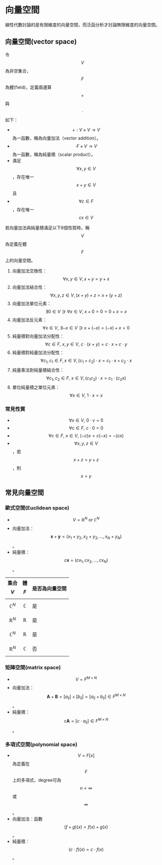 # 向量空間

線性代數討論的是有限維度的向量空間，而泛函分析才討論無限維度的向量空間。

## 向量空間\(vector space\)

令$$V$$為非空集合，$$F$$為體\(field\)，定義兩運算$$+$$與$$\cdot$$如下：

* $$+ : V \times V \rightarrow V$$為一函數，稱為向量加法（vector addition）。
* $$\cdot F \times V \rightarrow V$$為一函數，稱為純量積（scalar product）。
* 滿足$$\forall x,y \in V$$，存在唯一$$x+y \in V$$且
* $$\forall c \in F$$，存在唯一$$cx \in V$$

若向量加法與純量積滿足以下8個性質時，稱$$V$$為定義在體$$F$$上的向量空間。

1. 向量加法交換性： $$\forall x,y \in V, x+y=y+x$$
2. 向量加法結合性：$$\forall x,y,z \in V, (x+y)+z=x+(y+z)$$
3. 向量加法單位元素：$$\exists 0 \in V \ni \forall x \in V,~ x+0=0=0+x=x$$
4. 向量加法反元素：$$\forall x \in V,~  \exists −x \in V \ni x+(−x)=(−x)+x=0$$
5. 純量積對向量加法分配性：$$\forall c \in F, ~x,y \in V, ~c\cdot(x+y)=c \cdot x+c \cdot y$$
6. 純量積對純量加法分配性：$$\forall c_1, c_1 \in F, x \in V, (c_1+c_2)\cdot x=c_1 \cdot x+ c_2 \cdot x$$
7. 純量乘法對純量積結合性：$$\forall c_1, c_2 \in F, ~ x \in V, (c_1 c_2)\cdot x=c_1 \cdot (c_2 x)$$
8. 單位純量積之單位元素：$$\forall x  \in V, ~1\cdot x=x$$

### 常見性質

* $$\forall x \in V, ~ 0 \cdot v = 0$$
* $$\forall c \in F, ~ c\cdot 0 = 0$$
* $$\forall c \in F, ~ x \in V, ~ (-c)x =c(-x)=-(cx) $$
* $$\forall x, y,z \in V$$，若$$x+z=y+z$$，則$$x=y$$

## 常見向量空間

### 歐式空間\(Euclidean space\)

* $$V=\mathbb{R}^N \text{ or } \mathbb{C}^N$$
* 向量加法：$$\mathbf{x} + \mathbf{y} = (x_1 + y_2, x_2+y_2, \dots, x_N + y_N)$$。
* 純量積：$$c \mathbf{x} = (c x_1, cx_2, \dots, cx_N)$$。

| 集合$$V$$ | 體$$F$$ | 是否為向量空間 |
| :--- | :--- | :--- |
| $$\mathbb{C}^N$$ | $$\mathbb{C}$$ | 是 |
| $$\mathbb{R}^N$$ | $$\mathbb{R}$$ | 是 |
| $$\mathbb{C}^N$$ | $$\mathbb{R}$$ | 是 |
| $$\mathbb{R}^N$$ | $$\mathbb{C}$$ | 否 |

### 矩陣空間\(matrix space\)

* $$V= F^{M \times N} $$
* 向量加法：$$\mathbf{A} + \mathbf{B} = [a_{ij}]+[b_{ij}]=[a_{ij}+b_{ij}] \in F^{M \times N}$$。
* 純量積：$$c\mathbf{A}= [c\cdot a_{ij}] \in F^{M \times N}$$。

### 多項式空間\(polynomial space\)

* $$V=F[x] $$為定義在$$F$$上的多項式，degree可為$$n < \infty$$或$$\infty$$。
* 向量加法：函數 $$(f+g)(x) = f(x) + g(x)$$。
* 純量積：$$(c\cdot f)(x) = c \cdot f(x)$$。



